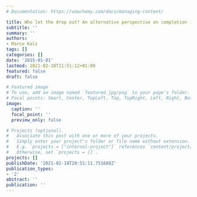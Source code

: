```yaml
---
# Documentation: https://wowchemy.com/docs/managing-content/

title: Who let the drop out? An alternative perspective on completion in open education
subtitle: ''
summary: ''
authors:
- Marco Kalz
tags: []
categories: []
date: '2015-01-01'
lastmod: 2021-02-18T21:51:12+01:00
featured: false
draft: false

# Featured image
# To use, add an image named `featured.jpg/png` to your page's folder.
# Focal points: Smart, Center, TopLeft, Top, TopRight, Left, Right, BottomLeft, Bottom, BottomRight.
image:
  caption: ''
  focal_point: ''
  preview_only: false

# Projects (optional).
#   Associate this post with one or more of your projects.
#   Simply enter your project's folder or file name without extension.
#   E.g. `projects = ["internal-project"]` references `content/project/deep-learning/index.md`.
#   Otherwise, set `projects = []`.
projects: []
publishDate: '2021-02-18T20:51:11.751688Z'
publication_types:
- '2'
abstract: ''
publication: ''
---
```

